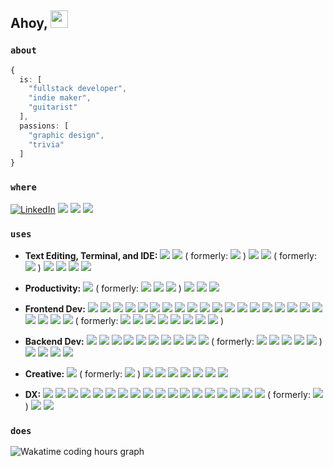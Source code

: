 <!-- Animated 3D Emojis are from Microsoft Fluent Emoji Library: https://github.com/microsoft/fluentui-emoji (MIT License)-->
## Ahoy, <img src="https://user-images.githubusercontent.com/91392083/191121141-db352496-27e2-46d6-923c-6bee904bdb8b.png" valign="center" width=28 height=28>

### `about`
```typescript
{
  is: [
    "fullstack developer",
    "indie maker",
    "guitarist"
  ],
  passions: [
    "graphic design",
    "trivia"
  ]
}
```

### `where`

[![LinkedIn](https://custom-icon-badges.demolab.com/badge/LinkedIn-0A66C2?logo=linkedin-white&logoColor=fff&style=for-the-badge)](https://linkedin.com/in/matmanna)
[![](https://img.shields.io/badge/GitLab-FC6D26?logo=gitlab&logoColor=white&style=for-the-badge)](https://gitlab.com/matmanna)
[![](https://img.shields.io/badge/WakaTime-000000?logo=wakatime&logoColor=white&style=for-the-badge)](https://wakatime.com/@matmanna)
[![](https://img.shields.io/badge/Itch.io-FA5C5C?logo=itchdotio&logoColor=white&style=for-the-badge)](https://matmanna.itch.io/)

### `uses`

- **Text Editing, Terminal, and IDE:**
[![](https://img.shields.io/badge/Neovim-57A143?logo=neovim&logoColor=white)](http://neovim.io/)
[![](https://img.shields.io/badge/Logseq-black?logo=logseq&logoColor=85C8C8)](https://logseq.com/)
( formerly: [![](https://img.shields.io/badge/Visual_Studio_Code-0078D4?logo=visual_studio_code&logoColor=white)](https://code.visualstudio.com/) )
[![](https://img.shields.io/badge/Wezterm-4E49EE?logo=wezterm&logoColor=white)](https://wezterm.org/)
[![](https://img.shields.io/badge/GNU%20Bash-4EAA25?logo=GNU%20Bash&logoColor=white)](https://www.gnu.org/software/bash/)
( formerly: [![](https://img.shields.io/badge/Windows%20Terminal-4D4D4D?logo=windows%20terminal&logoColor=white)](https://learn.microsoft.com/en-us/windows/terminal) )
[![](https://img.shields.io/badge/Termius-000000?logo=termius&logoColor=white)](https://www.termius.com/)
[![](https://img.shields.io/badge/Android_Studio-3DDC84?logo=androidstudio&logoColor=white)](https://developer.android.com/studio)
[![](https://img.shields.io/badge/RStudio-75AADB?logo=rstudioide&logoColor=white)](https://posit.co/download/rstudio-desktop/)
[![](https://img.shields.io/badge/Jupyter-F37626?logo=jupyter&logoColor=white)](https://jupyter.org)

- **Productivity:**
[![](https://img.shields.io/badge/Zen-black?logo=zenbrowser&logoColor=white)](https://zen-browser.app/)
( formerly:
[![](https://img.shields.io/badge/Firefox-FF7139?logo=firefoxbrowser&logoColor=white)](https://www.mozilla.org/en-US/firefox/new)
[![](https://img.shields.io/badge/Opera_GX-EE2950?logo=operagx&logoColor=white)](https://opera.com/gx)
[![](https://img.shields.io/badge/Chrome-4285F4?logo=googlechrome&logoColor=white)](https://www.google.com/chrome/)
)
[![](https://img.shields.io/badge/Thunderbird-0A84FF?logo=thunderbird&logoColor=white)](https://www.thunderbird.net/)
[![](https://img.shields.io/badge/LibreOffice-18A303?logo=libreoffice&logoColor=white)](https://www.libreoffice.org/)
[![](https://custom-icon-badges.demolab.com/badge/Beeper-6A4BE5?logo=beeper-white&logoColor=fff)](https://beeper.com/)

- **Frontend Dev:**
[![](https://img.shields.io/badge/NextJS-000000?logo=next.js&logoColor=FFFFFF)](https://nextjs.org/?uwu=1)
[![](https://img.shields.io/badge/React-20232A?logo=react&logoColor=61DAFB)](https://react.dev/?uwu=1)
[![](https://img.shields.io/badge/SvelteKit-FF3E00?logo=svelte&logoColor=white)](https://svelte.dev/)
[![](https://img.shields.io/badge/Nuxt-00DC82?logo=nuxt&logoColor=white)](https://nuxt.com/)
[![](https://img.shields.io/badge/Vue-4FC08D?logo=vue.js&logoColor=white)](https://vuejs.org/?uwu)
[![](https://img.shields.io/badge/Vite-646CFF?logo=vite&logoColor=white)](https://vite.dev/?uwu)
[![](https://img.shields.io/badge/Tailwind_CSS-06B6D4?logo=tailwindcss&logoColor=ffffff)](https://tailwindcss.com/)
[![](https://img.shields.io/badge/shadcn-000000?logo=shadcn/ui&logoColor=ffffff)](https://ui.shadcn.com/)
[![](https://img.shields.io/badge/Motion-0055FF?logo=framer&logoColor=ffffff)](https://motion.dev/)
[![](https://img.shields.io/badge/HTML5-E34F26?logo=html5&logoColor=white)](https://developer.mozilla.org/en-US/docs/Glossary/HTML5)
[![](https://img.shields.io/badge/CSS3-1572B6?logo=css3&logoColor=white)](https://developer.mozilla.org/en-US/docs/Glossary/CSS)
[![](https://img.shields.io/badge/JS-F7DF1E?logo=javascript&logoColor=black)](https://developer.mozilla.org/en-US/docs/Glossary/JavaScript)
[![](https://img.shields.io/badge/Typescript-3178C6?logo=typescript&logoColor=white)](https://developer.mozilla.org/en-US/docs/Glossary/JavaScript)
[![](https://img.shields.io/badge/Flutter-02569B?logo=flutter&logoColor=white)](https://flutter.dev/)
[![](https://img.shields.io/badge/Dart-0175C2?logo=dart&logoColor=white)](https://dart.dev/)
[![](https://img.shields.io/badge/Material-757575?&logo=materialdesign&logoColor=white)](https://m3.material.io/)
[![](https://img.shields.io/badge/React_Native-20232A?logo=react&logoColor=61DAFB)](https://reactnative.dev/)
[![](https://img.shields.io/badge/Expo-000000?logo=expo&logoColor=ffffff)](https://expo.dev/)
![](https://img.shields.io/badge/Markdown-black?logo=markdown&logoColor=white)
[![](https://img.shields.io/badge/MDX-1B1F24?logo=mdx&logoColor=white)](https://mdxjs.com/)
[![](https://img.shields.io/badge/Hugo-EA4C89?logo=hugo&logoColor=white)](https://gohugo.io/)
[![](https://img.shields.io/badge/Jekyll-CC0000?logo=jekyll&logoColor=white)](https://jekyllrb.com/)
[![](https://img.shields.io/badge/Astro-BC52EE?logo=astro&logoColor=white)](https://astro.build/)
( formerly: [![](https://img.shields.io/badge/MUI-007FFF?logo=mui&logoColor=ffffff)](https://mui.com/)
[![](https://img.shields.io/badge/Capacitor-119EFF?logo=capacitor&logoColor=white)](https://capacitorjs.com/)
[![](https://img.shields.io/badge/Ionic-3880FF?logo=ionic&logoColor=white)](https://ionicframework.com/)
[![](https://img.shields.io/badge/SAP_Build-0FAAFF?logo=sap&logoColor=white)](https://www.sap.com/products/technology-platform/low-code-app-builder.html)
[![](https://img.shields.io/badge/Kodular-673ab7)](https://www.kodular.io/)
[![](https://img.shields.io/badge/Thunkable-ef5048)](https://thunkable.com/)
[![](https://img.shields.io/badge/App_Inventor-a4cf46)](https://appinventor.mit.edu/)
[![](https://img.shields.io/badge/jQuery-0769AD?logo=jquery&logoColor=white)](https://jquery.com/)
)

- **Backend Dev:**
[![](https://img.shields.io/badge/Node-339933?logo=nodedotjs&logoColor=white)](https://nodejs.org/)
[![](https://img.shields.io/badge/Deno-70FFAF?logo=deno&logoColor=black)](https://deno.land/)
[![](https://img.shields.io/badge/Hono-E36002?logo=hono&logoColor=white)](https://hono.dev/)
[![](https://img.shields.io/badge/Python-3776AB?logo=python&logoColor=white)](https://www.python.org/)
[![](https://img.shields.io/badge/FastAPI-009688.svg?logo=fastapi&logoColor=white)](https://fastapi.tiangolo.com/)
[![](https://img.shields.io/badge/Postgres-%23316192.svg?logo=postgresql&logoColor=white)](https://www.postgresql.org/)
[![](https://img.shields.io/badge/Drizzle-C5F74F?logo=drizzle&logoColor=000)](https://orm.drizzle.team/)
[![](https://img.shields.io/badge/tRPC-2596BE?logo=trpc&logoColor=ffffff)](https://trpc.io/)
[![](https://img.shields.io/badge/Lucia_Auth-5F57FF?logo=lucia&logoColor=white)](https://lucia-auth.com/)
[![](https://img.shields.io/badge/Supabase-3FCF8E?logo=supabase&logoColor=white)](https://supabase.com/)
( formerly:
[![](https://img.shields.io/badge/Firebase-ffca28?logo=firebase&logoColor=black)](https://firebase.google.com/)
[![](https://img.shields.io/badge/Mongo-4EA94B?logo=mongodb&logoColor=white)](https://www.mongodb.com/)
[![](https://img.shields.io/badge/Express-000000?logo=express&logoColor=white)](https://expressjs.com/)
[![](https://img.shields.io/badge/Prisma-black?logo=prisma&logoColor=white)](https://www.prisma.io/)
[![](https://img.shields.io/badge/Google_Cloud-4285F4?logo=googlecloud&logoColor=white)](https://cloud.google.com/)
)
[![](https://img.shields.io/badge/Java-e76f01?logoColor=white)](https://www.java.com/)
[![](https://img.shields.io/badge/R-276dc3?logo=r&logoColor=white)](https://www.r-project.org/)
[![](https://img.shields.io/badge/Netlify-%23000000.svg?logo=netlify&logoColor=#00C7B7)](https://www.netlify.com/)
[![](https://img.shields.io/badge/Vercel-000000?logo=vercel&logoColor=white)](https://vercel.com/)

- **Creative:** 
[![](https://img.shields.io/badge/Godot-478CBF?logo=godot%20engine&logoColor=white)](https://godotengine.org)
( formerly: [![](https://img.shields.io/badge/Scratch-4D97FF?logo=scratch&logoColor=white)](https://scratch.mit.edu) )
[![](https://img.shields.io/badge/Blender-%23F5792A.svg?logo=blender&logoColor=white)](https://blender.org)
[![](https://img.shields.io/badge/Audacity-0000CC?logo=audacity&logoColor=white)](https://www.audacityteam.org/)
[![](https://img.shields.io/badge/Aseprite-efefef?logo=aseprite&logoColor=black)](https://aseprite.org)
[![](https://img.shields.io/badge/OBS-302E31?logo=obsstudio&logoColor=white)](https://www.aseprite.org/)
[![](https://img.shields.io/badge/Affinity-%231B72BE.svg?logo=affinity-designer&logoColor=white)](https://affinity.serif.com/en-us/designer/)
[![](https://img.shields.io/badge/Excalidraw-6965DB?logo=excalidraw&logoColor=white)](https://excalidraw.com/)
[![](https://img.shields.io/badge/FireAlpaca-fe7313?logo=firealpaca&logoColor=white)](https://firealpaca.com/)

- **DX:**
![](https://img.shields.io/badge/Windows-0078D6?logo=windows&logoColor=white)
[![](https://img.shields.io/badge/WSL-4EAA25?logo=wsl&logoColor=white)](https://learn.microsoft.com/en-us/windows/wsl/)
[![](https://img.shields.io/badge/Linux-FCC624?logo=linux&logoColor=black)](https://www.linux.org)
[![](https://img.shields.io/badge/Ubuntu-E95420?logo=ubuntu&logoColor=white)](https://ubuntu.com/)
[![](https://img.shields.io/badge/Raspbian-A22846?logo=Raspberry%20Pi&logoColor=white)](https://www.raspberrypi.com/)
[![](https://img.shields.io/badge/Android-3DDC84?&logo=android&logoColor=white)](https://www.android.com/)
[![](https://img.shields.io/badge/FDroid-1976D2?&logo=fdroid&logoColor=white)](https://f-droid.org/)
[![](https://img.shields.io/badge/Docker-2496ED?logo=docker&logoColor=white)](https://www.docker.com/)
[![](https://img.shields.io/badge/GitLab-FC6D26?logo=gitlab&logoColor=white)](https://about.gitlab.com/)
[![](https://img.shields.io/badge/Web_Store-4285F4?logo=chromewebstore&logoColor=white)](https://chromewebstore.google.com/)
[![](https://img.shields.io/badge/npm-CB3837?logo=npm&logoColor=white)](https://www.npmjs.com/)
[![](https://img.shields.io/badge/pnpm-F69220?logo=pnpm&logoColor=white)](https://pnpm.io/)
[![](https://img.shields.io/badge/JSON-000000?logo=json&logoColor=white)](https://developer.mozilla.org/en-US/docs/Web/JavaScript/Reference/Global_Objects/JSON)
[![](https://img.shields.io/badge/Lua-2C2D72?logo=lua&logoColor=white)](https://www.lua.org/)
[![](https://img.shields.io/badge/YAML-CB171E?logo=yaml&logoColor=white)]([https://www.usebruno.com/](https://yaml.org/))
[![](https://img.shields.io/badge/GH_Actions-2088FF?logo=github-actions&logoColor=white)](https://github.com/features/actions)
[![](https://img.shields.io/badge/Cloudflare-F38020?logo=cloudflare&logoColor=white)](https://www.cloudflare.com/)
[![](https://img.shields.io/badge/Bruno-F4AA41?logo=Bruno&logoColor=black)](https://www.usebruno.com/)
( formerly: [![](https://img.shields.io/badge/Postman-FF6C37?logo=Postman&logoColor=white)](https://www.postman.com/) )
[![](https://img.shields.io/badge/Posthog-000000?logo=posthog&logoColor=white)](https://posthog.com/)
[![](https://img.shields.io/badge/Socket-C93CD7?logo=socket&logoColor=white)](https://socket.dev/)

### `does`

<picture>

  <source media="(prefers-color-scheme: dark)" srcset="https://wakatime.com/share/@7482ea9d-3085-4e9b-95ad-1ca78a14d948/48e1fd74-a49c-4958-8590-8ff76153ad38.svg">


  <source media="(prefers-color-scheme: light)" srcset="https://wakatime.com/share/@7482ea9d-3085-4e9b-95ad-1ca78a14d948/657bda60-779f-457a-9240-a7ce965b2060.svg">


  <img alt="Wakatime coding hours graph" src="https://wakatime.com/share/@7482ea9d-3085-4e9b-95ad-1ca78a14d948/657bda60-779f-457a-9240-a7ce965b2060.svg">

</picture>
